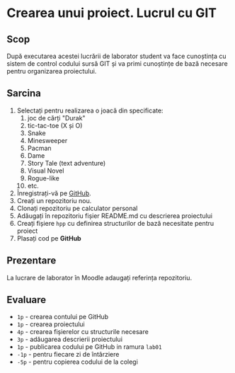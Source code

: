 # Crearea unui proiect. Lucrul cu GIT

## Scop

După executarea acestei lucrării de laborator student va face cunoștința cu sistem de control codului sursă GIT și va primi cunoștințe de bază necesare pentru organizarea proiectului.

## Sarcina

1. Selectați pentru realizarea o joacă din specificate:
   1. joc de cărți "Durak"
   2. tic-tac-toe (X și O)
   3. Snake
   4. Minesweeper
   5. Pacman
   6. Dame
   7. Story Tale (text adventure)
   8. Visual Novel
   9. Rogue-like
   10. etc.
2. Înregistrați-vă pe [GitHub](https://github.com/).
3. Creați un repozitoriu nou.
4. Clonați repozitoriu pe calculator personal
5. Adăugați în repozitoriu fișier README.md cu descrierea proiectului
6. Creați fișiere `hpp` cu definirea structurilor de bază necesitate pentru proiect
7. Plasați cod pe __GitHub__

## Prezentare

La lucrare de laborator în Moodle adaugați referința repozitoriu.

## Evaluare

- `1p` - crearea contului pe GitHub
- `1p` - crearea proiectului
- `4p` - crearea fișierelor cu structurile necesare
- `3p` - adăugarea descrierii proiectului
- `1p` - publicarea codului pe GitHub in ramura `lab01`
- `-1p` - pentru fiecare zi de întârziere
- `-5p` - pentru copierea codului de la colegi

